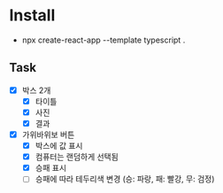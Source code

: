 # Install
- npx create-react-app --template typescript .

## Task
- [x] 박스 2개
  - [x] 타이틀
  - [x] 사진
  - [x] 결과
- [x] 가위바위보 버튼
  - [x] 박스에 값 표시
  - [x] 컴퓨터는 랜덤하게 선택됨
  - [x] 승패 표시
  - [ ] 승패에 따라 테두리색 변경 (승: 파랑, 패: 빨강, 무: 검정)
